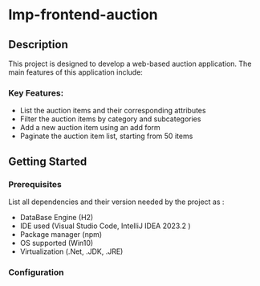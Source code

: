 # lmp-frontend-auction

## Description
This project is designed to develop a web-based auction application. The main features of this application include:

### Key Features:
  - List the auction items and their corresponding attributes
  - Filter the auction items by category and subcategories
  - Add a new auction item using an add form
  - Paginate the auction item list, starting from 50 items

## Getting Started

### Prerequisites
List all dependencies and their version needed by the project as :
  - DataBase Engine (H2)
  - IDE used (Visual Studio Code, IntelliJ IDEA 2023.2 )
  - Package manager (npm)
  - OS supported (Win10)
  - Virtualization (.Net, .JDK, .JRE)
    
### Configuration
